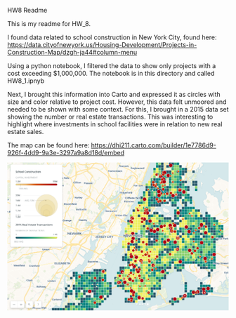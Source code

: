 HW8 Readme


This is my readme for HW_8. 


I found data related to school construction in New York City, found here: https://data.cityofnewyork.us/Housing-Development/Projects-in-Construction-Map/dzgh-ja44#column-menu


Using a python notebook, I filtered the data to show only projects with a cost exceeding $1,000,000. The notebook is in this directory and called HW8_1.ipnyb


Next, I brought this information into Carto and expressed it as circles with size and color relative to project cost. However, this data felt unmoored and needed to be shown with some context. For this, I brought in a 2015 data set showing the number or real estate transactions. This was interesting to highlight where investments in school facilities were in relation to new real estate sales. 


The map can be found here: https://dhi211.carto.com/builder/1e7786d9-926f-4dd9-9a3e-3297a9a8d18d/embed


![Alt text](PlotImage1.png)
